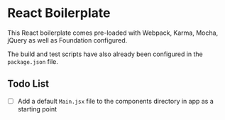 # React Boilerplate

This React boilerplate comes pre-loaded with Webpack, Karma, Mocha, jQuery as well as Foundation configured.

The build and test scripts have also already been configured in the `package.json` file.

## Todo List

- [ ] Add a default `Main.jsx` file to the components directory in app as a starting point
